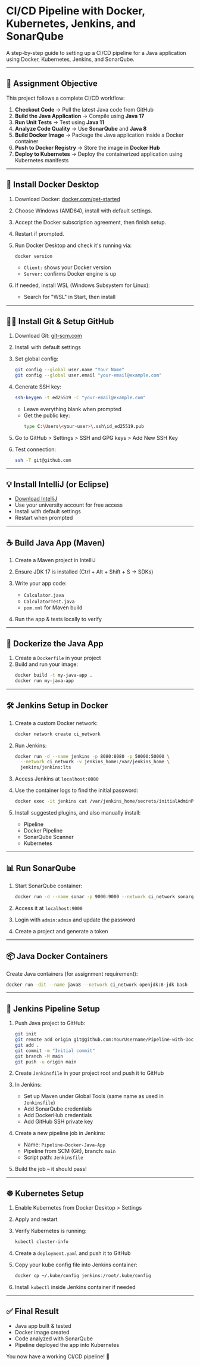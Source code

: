 # CI/CD Pipeline with Docker, Kubernetes, Jenkins, and SonarQube

A step-by-step guide to setting up a CI/CD pipeline for a Java application using Docker, Kubernetes, Jenkins, and SonarQube.

---

## 🎯 Assignment Objective

This project follows a complete CI/CD workflow:

1. **Checkout Code** → Pull the latest Java code from GitHub  
2. **Build the Java Application** → Compile using **Java 17**  
3. **Run Unit Tests** → Test using **Java 11**  
4. **Analyze Code Quality** → Use **SonarQube** and **Java 8**  
5. **Build Docker Image** → Package the Java application inside a Docker container  
6. **Push to Docker Registry** → Store the image in **Docker Hub**  
7. **Deploy to Kubernetes** → Deploy the containerized application using Kubernetes manifests

---

## 🐳 Install Docker Desktop

1. Download Docker: [docker.com/get-started](https://www.docker.com/get-started/)
2. Choose Windows (AMD64), install with default settings.
3. Accept the Docker subscription agreement, then finish setup.
4. Restart if prompted.
5. Run Docker Desktop and check it's running via:
   ```bash
   docker version
   ```
   - `Client:` shows your Docker version
   - `Server:` confirms Docker engine is up

6. If needed, install WSL (Windows Subsystem for Linux):
   - Search for "WSL" in Start, then install

---

## 🧑‍💻 Install Git & Setup GitHub

1. Download Git: [git-scm.com](https://git-scm.com/downloads/win)
2. Install with default settings
3. Set global config:
   ```bash
   git config --global user.name "Your Name"
   git config --global user.email "your-email@example.com"
   ```

4. Generate SSH key:
   ```bash
   ssh-keygen -t ed25519 -C "your-email@example.com"
   ```
   - Leave everything blank when prompted
   - Get the public key:
     ```bash
     type C:\Users\<your-user>\.ssh\id_ed25519.pub
     ```
5. Go to GitHub > Settings > SSH and GPG keys > Add New SSH Key
6. Test connection:
   ```bash
   ssh -T git@github.com
   ```

---

## 💡 Install IntelliJ (or Eclipse)

- [Download IntelliJ](https://www.jetbrains.com/idea/download/?section=windows)
- Use your university account for free access
- Install with default settings
- Restart when prompted

---

## ☕ Build Java App (Maven)

1. Create a Maven project in IntelliJ
2. Ensure JDK 17 is installed (Ctrl + Alt + Shift + S → SDKs)
3. Write your app code:
   - `Calculator.java`
   - `CalculatorTest.java`
   - `pom.xml` for Maven build

4. Run the app & tests locally to verify

---

## 🐋 Dockerize the Java App

1. Create a `Dockerfile` in your project
2. Build and run your image:
   ```bash
   docker build -t my-java-app .
   docker run my-java-app
   ```

---

## 🛠 Jenkins Setup in Docker

1. Create a custom Docker network:
   ```bash
   docker network create ci_network
   ```

2. Run Jenkins:
   ```bash
   docker run -d --name jenkins -p 8080:8080 -p 50000:50000 \
     --network ci_network -v jenkins_home:/var/jenkins_home \
     jenkins/jenkins:lts
   ```

3. Access Jenkins at `localhost:8080`
4. Use the container logs to find the initial password:
   ```bash
   docker exec -it jenkins cat /var/jenkins_home/secrets/initialAdminPassword
   ```

5. Install suggested plugins, and also manually install:
   - Pipeline
   - Docker Pipeline
   - SonarQube Scanner
   - Kubernetes

---

## 📊 Run SonarQube

1. Start SonarQube container:
   ```bash
   docker run -d --name sonar -p 9000:9000 --network ci_network sonarqube:lts
   ```

2. Access it at `localhost:9000`
3. Login with `admin:admin` and update the password
4. Create a project and generate a token

---

## 📦 Java Docker Containers

Create Java containers (for assignment requirement):

```bash
docker run -dit --name java8 --network ci_network openjdk:8-jdk bash
```

---

## 🧪 Jenkins Pipeline Setup

1. Push Java project to GitHub:
   ```bash
   git init
   git remote add origin git@github.com:YourUsername/Pipeline-with-Docker.git
   git add .
   git commit -m "Initial commit"
   git branch -M main
   git push -u origin main
   ```

2. Create `Jenkinsfile` in your project root and push it to GitHub

3. In Jenkins:
   - Set up Maven under Global Tools (same name as used in `Jenkinsfile`)
   - Add SonarQube credentials
   - Add DockerHub credentials
   - Add GitHub SSH private key

4. Create a new pipeline job in Jenkins:
   - Name: `Pipeline-Docker-Java-App`
   - Pipeline from SCM (Git), branch: `main`
   - Script path: `Jenkinsfile`

5. Build the job – it should pass!

---

## ☸️ Kubernetes Setup

1. Enable Kubernetes from Docker Desktop > Settings
2. Apply and restart
3. Verify Kubernetes is running:
   ```bash
   kubectl cluster-info
   ```

4. Create a `deployment.yaml` and push it to GitHub
5. Copy your kube config file into Jenkins container:
   ```bash
   docker cp ~/.kube/config jenkins:/root/.kube/config
   ```

6. Install `kubectl` inside Jenkins container if needed

---

## ✅ Final Result

- Java app built & tested
- Docker image created
- Code analyzed with SonarQube
- Pipeline deployed the app into Kubernetes

You now have a working CI/CD pipeline! 🎉
